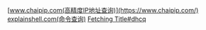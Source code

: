 [www.chaipip.com(高精度IP地址查询)](https://www.chaipip.com/)
[explainshell.com(命令查询)](https://explainshell.com/)
[Fetching Title#dhcq](https://huggingface.co/docs)